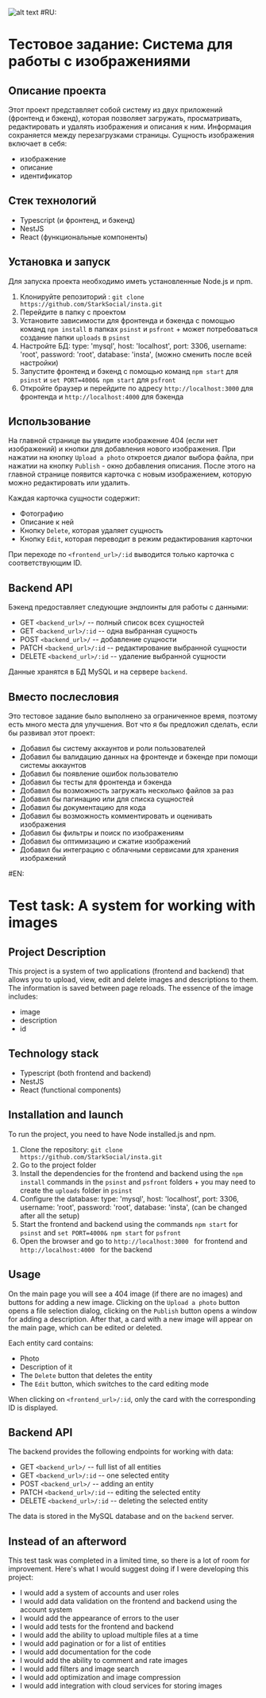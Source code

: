 ![alt text](https://ssocial.top/uploads/users/1/insta.png)
#RU:
# Тестовое задание: Система для работы с изображениями

## Описание проекта

Этот проект представляет собой систему из двух приложений (фронтенд и бэкенд), которая позволяет загружать, просматривать, редактировать и удалять изображения и описания к ним. Информация сохраняется между перезагрузками страницы. Сущность изображения включает в себя:

- изображение
- описание
- идентификатор

## Стек технологий

- Typescript (и фронтенд, и бэкенд)
- NestJS
- React (функциональные компоненты)

## Установка и запуск

Для запуска проекта необходимо иметь установленные Node.js и npm.

1. Клонируйте репозиторий : `git clone https://github.com/StarkSocial/insta.git`
2. Перейдите в папку с проектом
3. Установите зависимости для фронтенда и бэкенда с помощью команд `npm install` в папках `psinst` и `psfront` + может потребоваться создание папки `uploads` в `psinst`
4. Настройте БД:
		type: 'mysql',
		host: 'localhost',
		port: 3306,
		username: 'root',
		password: 'root',
		database: 'insta',
		(можно сменить после всей настройки)
4. Запустите фронтенд и бэкенд с помощью команд `npm start` для `psinst` и `set PORT=4000& npm start` для `psfront`
5. Откройте браузер и перейдите по адресу `http://localhost:3000` для фронтенда и `http://localhost:4000` для бэкенда

## Использование

На главной странице вы увидите изображение 404 (если нет изображений) и кнопки для добавления нового изображения. При нажатии на кнопку `Upload a photo` откроется диалог выбора файла, при нажатии на кнопку `Publish` - окно добавления описания. После этого на главной странице появится карточка с новым изображением, которую можно редактировать или удалить.

Каждая карточка сущности содержит:

- Фотографию
- Описание к ней
- Кнопку `Delete`, которая удаляет сущность
- Кнопку `Edit`, которая переводит в режим редактирования карточки

При переходе по `<frontend_url>/:id` выводится только карточка с соответствующим ID.

## Backend API

Бэкенд предоставляет следующие эндпоинты для работы с данными:

- GET `<backend_url>/` -- полный список всех сущностей
- GET `<backend_url>/:id` -- одна выбранная сущность
- POST `<backend_url>/` -- добавление сущности
- PATCH `<backend_url>/:id` -- редактирование выбранной сущности
- DELETE `<backend_url>/:id` -- удаление выбранной сущности

Данные хранятся в БД MySQL и на сервере `backend`.

## Вместо послесловия

Это тестовое задание было выполнено за ограниченное время, поэтому есть много места для улучшения. Вот что я бы предложил сделать, если бы развивал этот проект:

- Добавил бы систему аккаунтов и роли пользователей
- Добавил бы валидацию данных на фронтенде и бэкенде при помощи системы аккаунтов
- Добавил бы появление ошибок пользователю
- Добавил бы тесты для фронтенда и бэкенда
- Добавил бы возможность загружать несколько файлов за раз
- Добавил бы пагинацию или для списка сущностей
- Добавил бы документацию для кода
- Добавил бы возможность комментировать и оценивать изображения
- Добавил бы фильтры и поиск по изображениям
- Добавил бы оптимизацию и сжатие изображений
- Добавил бы интеграцию с облачными сервисами для хранения изображений
  

#EN:
# Test task: A system for working with images

## Project Description

This project is a system of two applications (frontend and backend) that allows you to upload, view, edit and delete images and descriptions to them. The information is saved between page reloads. The essence of the image includes:

- image
- description
- id

## Technology stack

- Typescript (both frontend and backend)
- NestJS
- React (functional components)

## Installation and launch

To run the project, you need to have Node installed.js and npm.

1. Clone the repository: `git clone https://github.com/StarkSocial/insta.git `
2. Go to the project folder
3. Install the dependencies for the frontend and backend using the `npm install` commands in the `psinst` and `psfront` folders + you may need to create the `uploads` folder in `psinst`
4. Configure the database:
type: 'mysql',
host: 'localhost',
port: 3306,
username: 'root',
password: 'root',
database: 'insta',
(can be changed after all the setup)
4. Start the frontend and backend using the commands `npm start` for `psinst` and `set PORT=4000& npm start` for `psfront`
5. Open the browser and go to `http://localhost:3000 ` for frontend and `http://localhost:4000 ` for the backend

## Usage

On the main page you will see a 404 image (if there are no images) and buttons for adding a new image. Clicking on the `Upload a photo` button opens a file selection dialog, clicking on the `Publish` button opens a window for adding a description. After that, a card with a new image will appear on the main page, which can be edited or deleted.

Each entity card contains:

- Photo
- Description of it
- The `Delete` button that deletes the entity
- The `Edit` button, which switches to the card editing mode

When clicking on `<frontend_url>/:id`, only the card with the corresponding ID is displayed.

## Backend API

The backend provides the following endpoints for working with data:

- GET `<backend_url>/` -- full list of all entities
- GET `<backend_url>/:id` -- one selected entity
- POST `<backend_url>/` -- adding an entity
- PATCH `<backend_url>/:id` -- editing the selected entity
- DELETE `<backend_url>/:id` -- deleting the selected entity

The data is stored in the MySQL database and on the `backend` server.

## Instead of an afterword

This test task was completed in a limited time, so there is a lot of room for improvement. Here's what I would suggest doing if I were developing this project:

- I would add a system of accounts and user roles
- I would add data validation on the frontend and backend using the account system
- I would add the appearance of errors to the user
- I would add tests for the frontend and backend
- I would add the ability to upload multiple files at a time
- I would add pagination or for a list of entities
- I would add documentation for the code
- I would add the ability to comment and rate images
- I would add filters and image search
- I would add optimization and image compression
- I would add integration with cloud services for storing images
